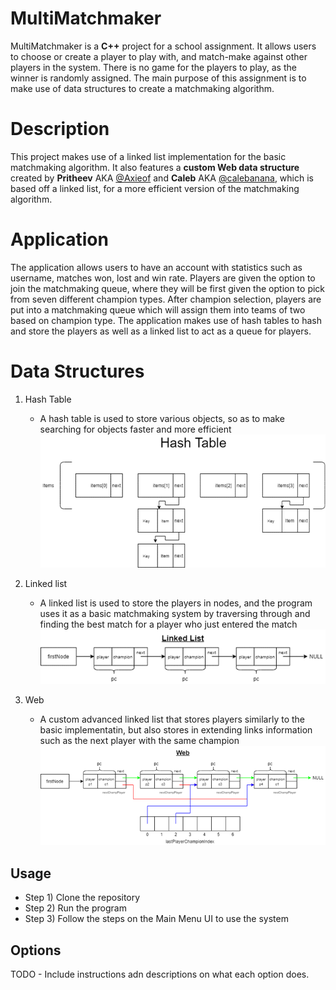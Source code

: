 # MultiMatchmaker

MultiMatchmaker is a **C++** project for a school assignment. It allows users to choose or create a player to play with, 
and match-make against other players in the system. There is no game for the players to play, as the 
winner is randomly assigned. The main purpose of this assignment is to make use of data structures 
to create a matchmaking algorithm.

# Description

This project makes use of a linked list implementation for the basic matchmaking algorithm.
It also features a **custom Web data structure** created by **Pritheev** AKA [@Axieof](https://github.com/Axieof "Pritheev's Profile") and **Caleb** AKA [@calebanana](https://github.com/calebanana "Caleb's Profile"), which is based 
off a linked list, for a more efficient version of the matchmaking algorithm.

# Application

The application allows users to have an account with statistics such as username, matches won, lost and win rate. Players are given the option to join the matchmaking queue, where they will be first given the option to pick from seven different champion types. After champion selection, players are put into a matchmaking queue which will assign them into teams of two based on champion type.
The application makes use of hash tables to hash and store the players as well as a linked list to act as a queue for players.

# Data Structures

1. Hash Table

   - A hash table is used to store various objects, so as to make searching for objects faster and more efficient   
![alt text](https://github.com/Axieof/MultiMatchmaker/blob/master/Images/HashTable.png "Hash Table Visualization")

3. Linked list

   - A linked list is used to store the players in nodes, and the program uses it as a basic matchmaking system by traversing through and finding the best match for a player who just entered the match   
![alt text](https://github.com/Axieof/MultiMatchmaker/blob/master/Images/LinkedList.png "Linked List Visualization")
   
5. Web

   - A custom advanced linked list that stores players similarly to the basic implementatin, but also stores in extending links information such as the next player with the same champion   
![alt text](https://github.com/Axieof/MultiMatchmaker/blob/master/Images/Web.png "Web Visualization")  

## Usage

  * Step 1) Clone the repository
  * Step 2) Run the program
  * Step 3) Follow the steps on the Main Menu UI to use the system

## Options

TODO - Include instructions adn descriptions on what each option does.
